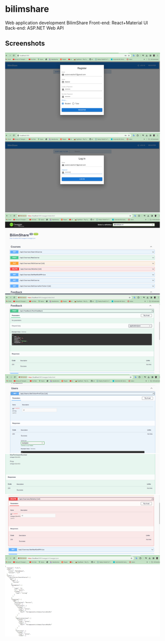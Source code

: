 # bilimshare
Web application development
BilimShare
Front-end: React+Material UI
Back-end: ASP.NET Web API


## Screenshots

![Sign up](./images/1.jpg)
![Log in](./images/2.jpg)
![Swagger](./images/3.jpg)
![Swagger](./images/4.jpg)
![Swagger](./images/5.jpg)
![Response](./images/6.jpg)
![Swagger](./images/7.jpg)
![Swagger json](./images/8.jpg)
